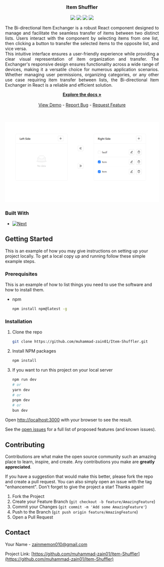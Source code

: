 <br />
<div align="center">

<h3 align="center">Item Shuffler</h3>
<div>
    <a href="https://github.com/muhammad-zain01/Item-Shuffler/graphs/contributors"><img src="https://img.shields.io/github/contributors/muhammad-zain01/Item-Shuffler.svg?style=for-the-badge" /></a>
    <a href="https://github.com/muhammad-zain01/Item-Shuffler/network/members"><img src="https://img.shields.io/github/forks/muhammad-zain01/Item-Shuffler.svg?style=for-the-badge" /></a>
    <a href="https://github.com/muhammad-zain01/Item-Shuffler/stargazers"><img src="https://img.shields.io/github/stars/muhammad-zain01/Item-Shuffler.svg?style=for-the-badge" /></a>
    <a href="https://github.com/muhammad-zain01/Item-Shuffler/issues"><img src="https://img.shields.io/github/issues/muhammad-zain01/Item-Shuffler.svg?style=for-the-badge" /></a>
</div>

  <p align="center" style="text-align: justify;">
   The Bi-directional Item Exchanger is a robust React component designed to manage and facilitate the seamless transfer of items between two distinct lists. Users interact with the component by selecting items from one list, then clicking a button to transfer the selected items to the opposite list, and vice versa.
<br />
This intuitive interface ensures a user-friendly experience while providing a clear visual representation of item organization and transfer. The Exchanger's responsive design ensures functionality across a wide range of devices, making it a versatile choice for numerous application scenarios. Whether managing user permissions, organizing categories, or any other use case requiring item transfer between lists, the Bi-directional Item Exchanger in React is a reliable and efficient solution.
  </p>
    <a href="https://github.com/muhammad-zain01/Item-Shuffler"><strong>Explore the docs »</strong></a>
    <br />
    <br />
    <a href="https://muhammad-zain01.github.io/Item-Shuffler/">View Demo</a>
    -
    <a href="https://github.com/muhammad-zain01/Item-Shuffler/issues">Report Bug</a>
    -
    <a href="https://github.com/muhammad-zain01/Item-Shuffler/issues">Request Feature</a>
    <br />
    <br />
    <br />
</div>


[![Product Name Screen Shot][product-screenshot]](https://example.com)

### Built With

* [![Next][Next.js]][Next-url]
<!-- * [![React][React.js]][React-url] -->
<!-- * [![Vue][Vue.js]][Vue-url] -->
<!-- * [![Angular][Angular.io]][Angular-url] -->
<!-- * [![Svelte][Svelte.dev]][Svelte-url] -->
<!-- * [![Laravel][Laravel.com]][Laravel-url] -->
<!-- * [![Bootstrap][Bootstrap.com]][Bootstrap-url] -->
<!-- * [![JQuery][JQuery.com]][JQuery-url] -->

## Getting Started

This is an example of how you may give instructions on setting up your project locally.
To get a local copy up and running follow these simple example steps.

### Prerequisites

This is an example of how to list things you need to use the software and how to install them.
* npm
  ```sh
  npm install npm@latest -g
  ```

### Installation

1. Clone the repo
   ```sh
   git clone https://github.com/muhammad-zain01/Item-Shuffler.git
   ```
2. Install NPM packages
   ```sh
   npm install
   ```
3. If you want to run this project on your local server
    ```bash
    npm run dev
    # or
    yarn dev
    # or
    pnpm dev
    # or
    bun dev
    ```
Open [http://localhost:3000](http://localhost:3000) with your browser to see the result.


See the [open issues](https://github.com/muhammad-zain01/Item-Shuffler/issues) for a full list of proposed features (and known issues).

<!-- CONTRIBUTING -->
## Contributing

Contributions are what make the open source community such an amazing place to learn, inspire, and create. Any contributions you make are **greatly appreciated**.

If you have a suggestion that would make this better, please fork the repo and create a pull request. You can also simply open an issue with the tag "enhancement".
Don't forget to give the project a star! Thanks again!

1. Fork the Project
2. Create your Feature Branch (`git checkout -b feature/AmazingFeature`)
3. Commit your Changes (`git commit -m 'Add some AmazingFeature'`)
4. Push to the Branch (`git push origin feature/AmazingFeature`)
5. Open a Pull Request


<!-- CONTACT -->
## Contact

Your Name - zainmemon010@gmail.com

Project Link: [https://github.com/muhammad-zain01/Item-Shuffler](https://github.com/muhammad-zain01/Item-Shuffler)


[contributors-shield]: https://img.shields.io/github/contributors/muhammad-zain01/Item-Shuffler.svg?style=for-the-badge
[contributors-url]: https://github.com/muhammad-zain01/Item-Shuffler/graphs/contributors
[forks-shield]: https://img.shields.io/github/forks/muhammad-zain01/Item-Shuffler.svg?style=for-the-badge
[forks-url]: https://github.com/muhammad-zain01/Item-Shuffler/network/members
[stars-shield]: https://img.shields.io/github/stars/muhammad-zain01/Item-Shuffler.svg?style=for-the-badge
[stars-url]: https://github.com/muhammad-zain01/Item-Shuffler/stargazers
[issues-shield]: https://img.shields.io/github/issues/muhammad-zain01/Item-Shuffler.svg?style=for-the-badge
[issues-url]: https://github.com/muhammad-zain01/Item-Shuffler/issues
[license-shield]: https://img.shields.io/github/license/muhammad-zain01/Item-Shuffler.svg?style=for-the-badge
[license-url]: https://github.com/muhammad-zain01/Item-Shuffler/blob/master/LICENSE.txt
[linkedin-shield]: https://img.shields.io/badge/-LinkedIn-black.svg?style=for-the-badge&logo=linkedin&colorB=555
[linkedin-url]: https://linkedin.com/in/linkedin_username
[product-screenshot]: https://raw.githubusercontent.com/Muhammad-Zain01/Item-Shuffler/main/preview.png
[Next.js]: https://img.shields.io/badge/next.js-000000?style=for-the-badge&logo=nextdotjs&logoColor=white
[Next-url]: https://nextjs.org/
[React.js]: https://img.shields.io/badge/React-4A4A55?style=for-the-badge&logo=react&logoColor=white
[React-url]: https://reactjs.org/
[Vue.js]: https://img.shields.io/badge/Vue.js-35495E?style=for-the-badge&logo=vuedotjs&logoColor=4FC08D
[Vue-url]: https://vuejs.org/
[Angular.io]: https://img.shields.io/badge/Angular-DD0031?style=for-the-badge&logo=angular&logoColor=white
[Angular-url]: https://angular.io/
[Svelte.dev]: https://img.shields.io/badge/Svelte-4A4A55?style=for-the-badge&logo=svelte&logoColor=FF3E00
[Svelte-url]: https://svelte.dev/
[Laravel.com]: https://img.shields.io/badge/Laravel-FF2D20?style=for-the-badge&logo=laravel&logoColor=white
[Laravel-url]: https://laravel.com
[Bootstrap.com]: https://img.shields.io/badge/Bootstrap-563D7C?style=for-the-badge&logo=bootstrap&logoColor=white
[Bootstrap-url]: https://getbootstrap.com
[JQuery.com]: https://img.shields.io/badge/jQuery-0769AD?style=for-the-badge&logo=jquery&logoColor=white
[JQuery-url]: https://jquery.com 



